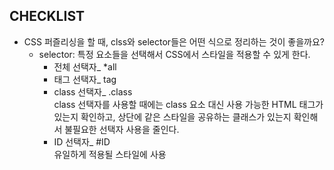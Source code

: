 ## CHECKLIST
* CSS 퍼즐리싱을 할 때, clss와 selector들은 어떤 식으로 정리하는 것이 좋을까요?<br>
  * selector: 특정 요소들을 선택해서 CSS에서 스타일을 적용할 수 있게 한다.
    * 전체 선택자_ *all
    * 태그 선택자_ tag
    * class 선택자_ .class<br>
    class 선택자를 사용할 때에는 class 요소 대신 사용 가능한 HTML 태그가 있는지 확인하고, 상단에 같은 스타일을 공유하는 클래스가 있는지 확인해서 불필요한 선택자 사용을 줄인다.
    * ID 선택자_ #ID<br>
    유일하게 적용될 스타일에 사용
